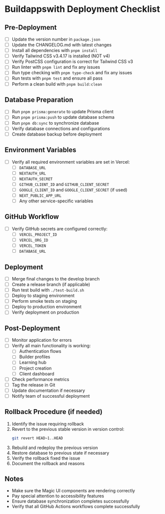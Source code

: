 # Buildappswith Deployment Checklist

## Pre-Deployment

- [ ] Update the version number in `package.json`
- [ ] Update the CHANGELOG.md with latest changes
- [ ] Install all dependencies with `pnpm install`
- [ ] Verify Tailwind CSS v3.4.17 is installed (NOT v4)
- [ ] Verify PostCSS configuration is correct for Tailwind CSS v3
- [ ] Run linter with `pnpm lint` and fix any issues
- [ ] Run type checking with `pnpm type-check` and fix any issues
- [ ] Run tests with `pnpm test` and ensure all pass
- [ ] Perform a clean build with `pnpm build:clean`

## Database Preparation

- [ ] Run `pnpm prisma:generate` to update Prisma client
- [ ] Run `pnpm prisma:push` to update database schema
- [ ] Run `pnpm db:sync` to synchronize database
- [ ] Verify database connections and configurations
- [ ] Create database backup before deployment

## Environment Variables

- [ ] Verify all required environment variables are set in Vercel:
  - [ ] `DATABASE_URL`
  - [ ] `NEXTAUTH_URL` 
  - [ ] `NEXTAUTH_SECRET`
  - [ ] `GITHUB_CLIENT_ID` and `GITHUB_CLIENT_SECRET`
  - [ ] `GOOGLE_CLIENT_ID` and `GOOGLE_CLIENT_SECRET` (if used)
  - [ ] `NEXT_PUBLIC_APP_URL`
  - [ ] Any other service-specific variables

## GitHub Workflow

- [ ] Verify GitHub secrets are configured correctly:
  - [ ] `VERCEL_PROJECT_ID`
  - [ ] `VERCEL_ORG_ID`
  - [ ] `VERCEL_TOKEN`
  - [ ] `DATABASE_URL`

## Deployment

- [ ] Merge final changes to the develop branch
- [ ] Create a release branch (if applicable)
- [ ] Run test build with `./test-build.sh`
- [ ] Deploy to staging environment
- [ ] Perform smoke tests on staging
- [ ] Deploy to production environment
- [ ] Verify deployment on production

## Post-Deployment

- [ ] Monitor application for errors
- [ ] Verify all main functionality is working:
  - [ ] Authentication flows
  - [ ] Builder profiles
  - [ ] Learning hub
  - [ ] Project creation
  - [ ] Client dashboard
- [ ] Check performance metrics
- [ ] Tag the release in Git
- [ ] Update documentation if necessary
- [ ] Notify team of successful deployment

## Rollback Procedure (if needed)

1. Identify the issue requiring rollback
2. Revert to the previous stable version in version control:
   ```bash
   git revert HEAD~1..HEAD
   ```
3. Rebuild and redeploy the previous version
4. Restore database to previous state if necessary
5. Verify the rollback fixed the issue
6. Document the rollback and reasons

## Notes

- Make sure the Magic UI components are rendering correctly
- Pay special attention to accessibility features
- Ensure database synchronization completes successfully
- Verify that all GitHub Actions workflows complete successfully
